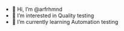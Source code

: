 - 👋 Hi, I’m @arfrhmnd
- 👀 I’m interested in Quality testing
- 🌱 I’m currently learning Automation testing

<!---
arfrhmnd/arfrhmnd is a ✨ special ✨ repository because its `README.md` (this file) appears on your GitHub profile.
You can click the Preview link to take a look at your changes.
--->
